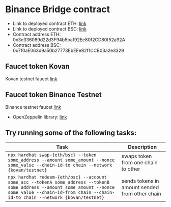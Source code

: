 # Binance Bridge contract


- Link to deployed contract ETH: [link](https://kovan.etherscan.io/address/0x3e336089d22d3F94b5baf92Ee80f2CD80f52a92A)
- Link to deployed contract BSC: [link](https://testnet.bscscan.com/address/0x7f0aE063d9a50b27773EbEEe82f1CCB03a2e3329)
- Contract address ETH: 0x3e336089d22d3F94b5baf92Ee80f2CD80f52a92A
- Contract address BSC: 0x7f0aE063d9a50b27773EbEEe82f1CCB03a2e3329


## Faucet token Kovan

Kovan testnet faucet [link](https://kovan.etherscan.io/address/0xcCdCB921F474E9abfA760961a271656F00b5a1b0#code)


## Faucet token Binance Testnet

Binance testnet faucet [link](https://testnet.bscscan.com/address/0x8d1f920b7b94dB9F783818360c2e19273E862A87#code)


- OpenZeppelin library: [link](https://github.com/OpenZeppelin/openzeppelin-contracts)



## Try running some of the following tasks:

| Task | Description |
| --- | --- |
| `npx hardhat swap-{eth/bsc} --token some_address --amount some_amount --nonce some_value --chain-id-to chain --network {kovan/testnet}` | swaps token from one chain to other |
| `npx hardhat redeem-{eth/bsc} --account some_acc --tokenA some_address --tokenB some_address --amount some_amount --nonce some_value --chain-id-from chain --chain-id-to chain --network {kovan/testnet}` | sends tokens in amount sended from other chain |

